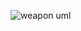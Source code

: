 ![weapon uml](https://user-images.githubusercontent.com/115818156/208116270-30beadb4-3e8e-4b9a-b52d-ee3197e3ccfd.png)
